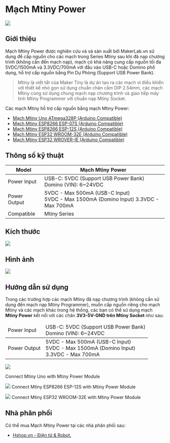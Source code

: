 # Mạch Mtiny Power

![](/image/mtinyP_01.jpg)

## Giới thiệu

Mạch Mtiny Power được nghiên cứu và và sản xuất bởi MakerLab.vn sử dụng để cấp nguồn cho các mạch trong Series Mtiny sau khi đã nạp chương trình (không cần đến mạch nạp), mạch có khả năng cung cấp nguồn tối đa 5VDC/1500mA và 3.3VDC/700mA với đầu vào USB-C hoặc Domino phổ dụng, hỗ trợ cấp nguồn bằng Pin Dự Phòng (Support USB Power Bank).

> Mtiny là viết tắt của Maker Tiny là dự án tạo ra các mạch vi điều khiển với thiết kế nhỏ gọn sử dụng chuẩn chân cắm DIP 2.54mm, các mạch Mtiny cùng sử dụng chung mạch nạp chương trình và giao tiếp máy tính Mtiny Programmer với chuẩn nạp Mtiny Socket.

Các mạch Mtiny hỗ trợ cấp nguồn bằng mạch Mtiny Power:

- [Mạch Mtiny Uno ATmega328P (Arduino Compatible)   ](https://makerlab.vn/mtuno) 
- [Mạch Mtiny ESP8266 ESP-07S (Arduino Compatible)  ](https://makerlab.vn/mtesp07s)
- [Mạch Mtiny ESP8266 ESP-12S (Arduino Compatible)  ](https://makerlab.vn/mtesp12s)
- [Mạch Mtiny ESP32 WROOM-32E (Arduino Compatible)  ](https://makerlab.vn/mtwroom32)
- [Mạch Mtiny ESP32 WROVER-IE (Arduino Compatible)  ](https://makerlab.vn/mtwrover32)

## Thông số kỹ thuật

<table><thead>
  <tr>
    <th>Model</th>
    <th>Mạch Mtiny Power</th>
  </tr></thead>
<tbody>
  <tr>
    <td>Power Input</td>
    <td>USB-C: 5VDC (Support USB Power Bank)<br>Domino (VIN): 6~24VDC</td>
  </tr>
  <tr>
    <td>Power Output</td>
    <td>5VDC - Max 500mA (USB-C Input)<br>5VDC - Max 1500mA (Domino Input) 3.3VDC - Max 700mA</td>
  </tr>
  <tr>
    <td>Compatible</td>
    <td>Mtiny Series</td>
  </tr>
</tbody>
</table>

## Kích thước

![](/image/mtinyP_02.jpg)

## Hình ảnh

![](/image/mtinyP_03.jpg)

## Hướng dẫn sử dụng

Trong các trường hợp các mạch Mtiny đã nạp chương trình (không cần sử dụng đến mạch nạp Mtiny Programmer), muốn cấp nguồn riêng cho mạch Mtiny và các mạch khác trong hệ thống, các bạn có thể sử dụng mạch **Mtiny Power** kết nối với các chân **3V3-5V-GND trên Mtiny Socket** như sau:

<table><thead>
  <tr>
    <td>Power Input</td>
    <td>USB-C: 5VDC (Support USB Power Bank)<br>Domino (VIN): 6~24VDC</td>
  </tr></thead>
<tbody>
  <tr>
    <td>Power Output</td>
    <td>5VDC - Max 500mA (USB-C Input)<br>5VDC - Max 1500mA (Domino Input)<br>3.3VDC - Max 700mA</td>
  </tr>
</tbody>
</table>

![](/image/mtinyP_04.jpg)

Connect Mtiny Uno with Mtiny Power Module

![](/image/mtinyP_05.jpg)
Connect Mtiny ESP8266 ESP-12S with Mtiny Power Module

![](/image/mtinyP_06.jpg)
Connect Mtiny ESP32 WROOM-32E with Mtiny Power Module

## Nhà phân phối

Có thể mua Mạch Mtiny Power tại các nhà phân phối sau:

- [Hshop.vn - Điện tử & Robot.](https://hshop.vn)
